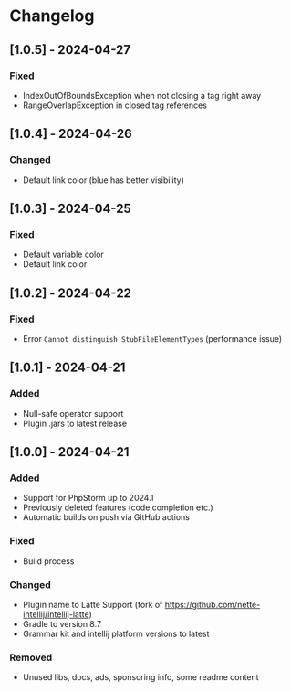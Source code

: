 # Changelog

## [1.0.5] - 2024-04-27

### Fixed

- IndexOutOfBoundsException when not closing a tag right away
- RangeOverlapException in closed tag references

## [1.0.4] - 2024-04-26

### Changed

- Default link color (blue has better visibility)

## [1.0.3] - 2024-04-25

### Fixed

- Default variable color
- Default link color

## [1.0.2] - 2024-04-22

### Fixed

- Error `Cannot distinguish StubFileElementTypes` (performance issue)

## [1.0.1] - 2024-04-21

### Added

- Null-safe operator support
- Plugin .jars to latest release

## [1.0.0] - 2024-04-21

### Added

- Support for PhpStorm up to 2024.1
- Previously deleted features (code completion etc.)
- Automatic builds on push via GitHub actions

### Fixed

- Build process

### Changed

- Plugin name to Latte Support (fork of https://github.com/nette-intellij/intellij-latte)
- Gradle to version 8.7
- Grammar kit and intellij platform versions to latest

### Removed

- Unused libs, docs, ads, sponsoring info, some readme content
